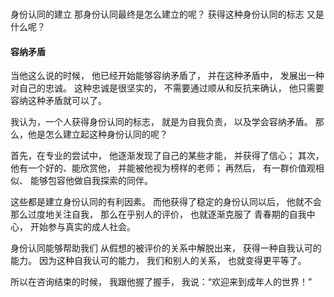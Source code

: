 ### 
身份认同的建立
那身份认同最终是怎么建立的呢？
获得这种身份认同的标志
又是什么呢？



#### 容纳矛盾

当他这么说的时候，
他已经开始能够容纳矛盾了，
并在这种矛盾中，
发展出一种对自己的忠诚。
这种忠诚是很坚实的，
不需要通过顺从和反抗来确认，
他只需要容纳这种矛盾就可以了。

我认为，一个人获得身份认同的标志，
就是为自我负责，
以及学会容纳矛盾。
那么，他是怎么建立起这种身份认同的呢？

首先，在专业的尝试中，
他逐渐发现了自己的某些才能，
并获得了信心；
其次，他有一个好的、能欣赏他，
并能被他视为榜样的老师；
再然后，
有一群价值观相似、
能够包容他做自我探索的同伴。

这些都是建立身份认同的有利因素。
而他获得了稳定的身份认同以后，
他就不会那么过度地关注自我，
那么在乎别人的评价，
也就逐渐克服了
青春期的自我中心，
开始参与真实的成人社会。

身份认同能够帮助我们
从假想的被评价的关系中解脱出来，
获得一种自我认可的能力。
因为这种自我认可的能力，
我们和别人的关系，
也就变得更平等了。

所以在咨询结束的时候，
我跟他握了握手，
我说：“欢迎来到成年人的世界！”


